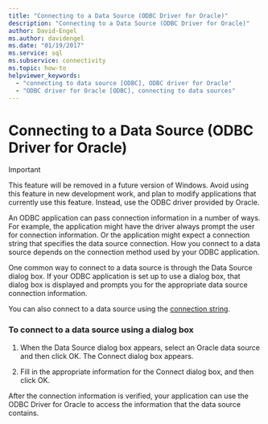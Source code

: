 ```yaml
---
title: "Connecting to a Data Source (ODBC Driver for Oracle)"
description: "Connecting to a Data Source (ODBC Driver for Oracle)"
author: David-Engel
ms.author: davidengel
ms.date: "01/19/2017"
ms.service: sql
ms.subservice: connectivity
ms.topic: how-to
helpviewer_keywords:
  - "connecting to data source [ODBC], ODBC driver for Oracle"
  - "ODBC driver for Oracle [ODBC], connecting to data sources"
---
```

# Connecting to a Data Source (ODBC Driver for Oracle)
> [!IMPORTANT]  
>  This feature will be removed in a future version of Windows. Avoid using this feature in new development work, and plan to modify applications that currently use this feature. Instead, use the ODBC driver provided by Oracle.  
  
 An ODBC application can pass connection information in a number of ways. For example, the application might have the driver always prompt the user for connection information. Or the application might expect a connection string that specifies the data source connection. How you connect to a data source depends on the connection method used by your ODBC application.  
  
 One common way to connect to a data source is through the Data Source dialog box. If your ODBC application is set up to use a dialog box, that dialog box is displayed and prompts you for the appropriate data source connection information.  
  
 You can also connect to a data source using the [connection string](../../odbc/microsoft/connection-string-format-and-attributes.md).  
  
### To connect to a data source using a dialog box  
  
1.  When the Data Source dialog box appears, select an Oracle data source and then click OK. The Connect dialog box appears.  
  
2.  Fill in the appropriate information for the Connect dialog box, and then click OK.  
  
 After the connection information is verified, your application can use the ODBC Driver for Oracle to access the information that the data source contains.
